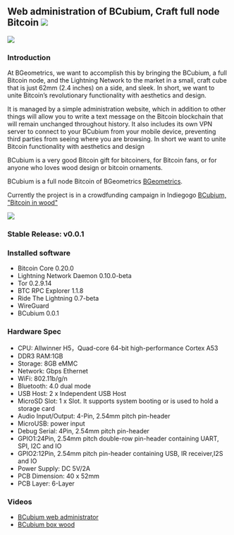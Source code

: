##  Web administration of BCubium, Craft full node Bitcoin <a href="https://bgeometrics.com" alt="Logo BGeometrics">![](https://bgeometrics.com/wp-content/uploads/2020/05/Bcubium_logo_colores_ico_32_32.png)</a>


![](https://bgeometrics.com/wp-content/uploads/2020/05/BCubium_main_1600.jpg)

### <a name="intro"></a>Introduction
At BGeometrics, we want to accomplish this by bringing the BCubium, a full Bitcoin node, and the Lightning Network to the market in a small, craft cube that is just 62mm (2.4 inches) on a side, and sleek. In short, we want to unite Bitcoin’s revolutionary functionality with aesthetics and design.

It is managed by a simple administration website, which in addition to other things will allow you to write a text message on the Bitcoin blockchain that will remain unchanged throughout history. It also includes its own VPN server to connect to your BCubium from your mobile device, preventing third parties from seeing where you are browsing. In short we want to unite Bitcoin functionality with aesthetics and design

BCubium is a very good Bitcoin gift for bitcoiners, for Bitcoin fans, or for anyone who loves wood design or bitcoin ornaments.

BCubium is a full node Bitcoin of BGeometrics [BGeometrics](https://bgeometrics.com/).

Currently the project is in a crowdfunding campaign in Indiegogo <a href="https://www.indiegogo.com/projects/bcubium-bitcoin-in-wood--2/x/23690676#/">BCubium, "Bitcoin in wood"</a> 

![](https://bgeometrics.com/wp-content/uploads/2020/05/Screenshoot_home-1.jpg)

### Stable Release: v0.0.1

### Installed software
* Bitcoin Core 0.20.0
* Lightning Network Daemon  0.10.0-beta
* Tor 0.2.9.14 
* BTC RPC Explorer 1.1.8 
* Ride The Lightning 0.7-beta 
* WireGuard 
* BCubium 0.0.1 
 
### Hardware Spec
* CPU: Allwinner H5，Quad-core 64-bit high-performance Cortex A53
* DDR3 RAM:1GB
* Storage: 8GB eMMC
* Network: Gbps Ethernet
* WiFi: 802.11b/g/n
* Bluetooth: 4.0 dual mode
* USB Host: 2 x Independent USB Host
* MicroSD Slot: 1 x Slot. It supports system booting or is used to hold a storage card
* Audio Input/Output: 4-Pin, 2.54mm pitch pin-header
* MicroUSB: power input
* Debug Serial: 4Pin, 2.54mm pitch pin-header
* GPIO1:24Pin, 2.54mm pitch double-row pin-header containing UART, SPI, I2C and IO
* GPIO2:12Pin, 2.54mm pitch pin-header containing USB, IR receiver,I2S and IO
* Power Supply: DC 5V/2A
* PCB Dimension: 40 x 52mm
* PCB Layer: 6-Layer

### Videos
* [BCubium web administrator](https://youtu.be/Vr3V6QwL2MI)
* [BCubium box wood](https://youtu.be/353EV8jsZCg)
